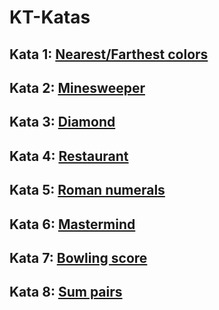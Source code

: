# KT-Katas

## Kata 1: [Nearest/Farthest colors](colors/README.md)
## Kata 2: [Minesweeper](minesweeper/README.md)
## Kata 3: [Diamond](diamond/README.md)
## Kata 4: [Restaurant](restaurant/README.md)
## Kata 5: [Roman numerals](roman_numerals/README.md)
## Kata 6: [Mastermind](mastermind/README.md)
## Kata 7: [Bowling score](bowling_score/README.md)
## Kata 8: [Sum pairs](sum_pairs/README.md)
